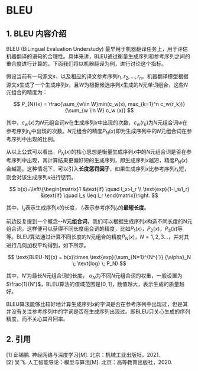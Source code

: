 # BLEU

## 1. BLEU 内容介绍
BLEU (BiLingual Evaluation Understudy) 最早用于机器翻译任务上，用于评估机器翻译的语句的合理性。具体来讲，BLEU通过衡量生成序列和参考序列之间的重合度进行计算的。下面我们将以机器翻译为例，进行讨论这个指标。

假设当前有一句源文$s$​​​​​​，以及相应的译文参考序列$r_1, r_2,...,r_n$​​​​​​。机器翻译模型根据源文$s$​​​​​​生成了一个生成序列$x$​​​​​​​​​，且$W$​​​​​​为根据候选序列$x$​​​​​​生成的$N$​​​​​​​​元单词组合，这些$N$元组合的精度为：

$$
P_{N}(x) = \frac{\sum_{w\in W}min(c_w(x), max_{k=1}^n c_w(r_k))}{\sum_{w \in W} c_w (x)}
$$


其中，$c_w(x)$​为$N$​元组合词$w$​在生成序列$x$​中出现的次数，$c_w(r_k)$​为$N$​元组合词$w$​在参考序列$r_k$​​中出现的次数。$N$元组合的精度$P_N(x)$即为生成序列中的$N$元组合词在参考序列中出现的比例。

从以上公式可以看出，$P_N(x)$​的核心思想是衡量生成序列$x$​中的$N$​元组合词是否在参考序列中出现，其计算结果更偏好短的生成序列，即生成序列$x$​越短，精度$P_N(x)$​​​​会越高。这种情况下，可以引入**长度惩罚因子**，如果生成序列$x$​比参考序列$r_k$短，则会对该生成序列$x$进行惩罚。

$$
b(x)=\left\{\begin{matrix}1 &\text{if} \quad l_x>l_r \\ \text{exp}(1-l_s/l_r) &\text{if} \quad l_s \leq l_r \end{matrix}\right.
$$

其中，$l_x$​表示生成序列$x$​的长度， $l_r$​表示参考序列$l_r$​的**最短长度**。

前边反复提到一个概念--$N$​​​**元组合词**，我们可以根据生成序列$x$​​构造不同长度的N元组合词，这样便可以获得不同长度组合词的精度，比如$P_1(x)$​，$P_2(x)$​，$P_3(x)$​等等。BLEU算法通过计算不同长度的$N$​​​​​​元组合的精度$P_N(x)，N=1,2,3...$​，并对其进行几何加权平均得到，如下所示。

$$
\text{BLEU-N}(x) = b(x)\times \text{exp}(\sum_{N=1}^{N^{'}} {\alpha}_N \; \text{log} \; P_N)
$$

其中，$N'$​为最长$N$​元组合词的长度， $\alpha_N$​为不同$N$​元组合词的权重，一般设置为$\frac{1}{N'}$​，BLEU算法的值域范围是$[0,1]$​，数值越大，表示生成的质量越好。

BLEU算法能够比较好地计算生成序列$x$​​​的字词是否在参考序列中出现过，但是其并没有关注参考序列中的字词是否在生成序列出现过。即BLEU只关心生成的序列精度，而不关心其召回率。

## 2. 引用
[1] 邱锡鹏. 神经网络与深度学习[M]. 北京：机械工业出版社，2021.  
[2] 吴飞. 人工智能导论：模型与算法[M]. 北京：高等教育出版社，2020.
